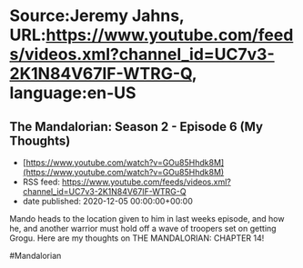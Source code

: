 # Source:Jeremy Jahns, URL:https://www.youtube.com/feeds/videos.xml?channel_id=UC7v3-2K1N84V67IF-WTRG-Q, language:en-US

## The Mandalorian: Season 2 - Episode 6 (My Thoughts)
 - [https://www.youtube.com/watch?v=GOu85Hhdk8M](https://www.youtube.com/watch?v=GOu85Hhdk8M)
 - RSS feed: https://www.youtube.com/feeds/videos.xml?channel_id=UC7v3-2K1N84V67IF-WTRG-Q
 - date published: 2020-12-05 00:00:00+00:00

Mando heads to the location given to him in last weeks episode, and how he, and another warrior must hold off a wave of troopers set on getting Grogu. Here are my thoughts on THE MANDALORIAN: CHAPTER 14!

#Mandalorian

